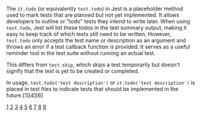 The `it.todo` (or equivalently `test.todo`) in Jest is a placeholder method used to mark tests that are planned but not yet
implemented. It allows developers to outline or "todo" tests they intend to write later. When using `test.todo`, Jest will
list these todos in the test summary output, making it easy to keep track of which tests still need to be written. However,
`test.todo` only accepts the test name or description as an argument and throws an error if a test callback function is
provided. It serves as a useful reminder tool in the test suite without running an actual test.

This differs from `test.skip`, which skips a test temporarily but doesn't signify that the test is yet to be created or
completed.

In usage, `test.todo('test description')` or `it.todo('test description')` is placed in test files to indicate tests that
should be implemented in the future.[1][4][6]

[1](https://www.heyfirst.co/blog/how-to-use-test-todo-in-jest)
[2](https://stackoverflow.com/questions/54784970/using-jests-todo-feature)
[3](https://github.com/DefinitelyTyped/DefinitelyTyped/discussions/67523) [4](https://jestjs.io/docs/api)
[5](https://dev.to/karltaylor/use-test-todo-when-writing-jest-tests-4dbd)
[6](https://www.knowledgize.com/en/d/jest/knowledge/test-todo)
[7](https://www.reddit.com/r/javascript/comments/ox7ri7/how_to_use_testtodo_in_jest_effectively_hope_you/)
[8](https://dev.to/dvddpl/jest-testing-like-a-pro-tips-and-tricks-4o6f) [9](https://jestjs.io/docs/expect)
